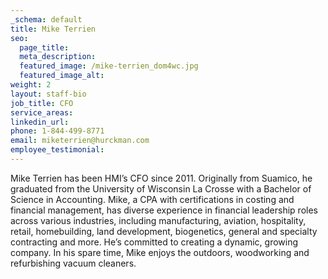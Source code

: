 ```yaml
---
_schema: default
title: Mike Terrien
seo:
  page_title:
  meta_description:
  featured_image: /mike-terrien_dom4wc.jpg
  featured_image_alt:
weight: 2
layout: staff-bio
job_title: CFO
service_areas:
linkedin_url:
phone: 1-844-499-8771
email: miketerrien@hurckman.com
employee_testimonial:
---
```

Mike Terrien has been HMI’s CFO since 2011. Originally from Suamico, he graduated from the University of Wisconsin La Crosse with a Bachelor of Science in Accounting. Mike, a CPA with certifications in costing and financial management, has diverse experience in financial leadership roles across various industries, including manufacturing, aviation, hospitality, retail, homebuilding, land development, biogenetics, general and specialty contracting and more. He’s committed to creating a dynamic, growing company. In his spare time, Mike enjoys the outdoors, woodworking and refurbishing vacuum cleaners.